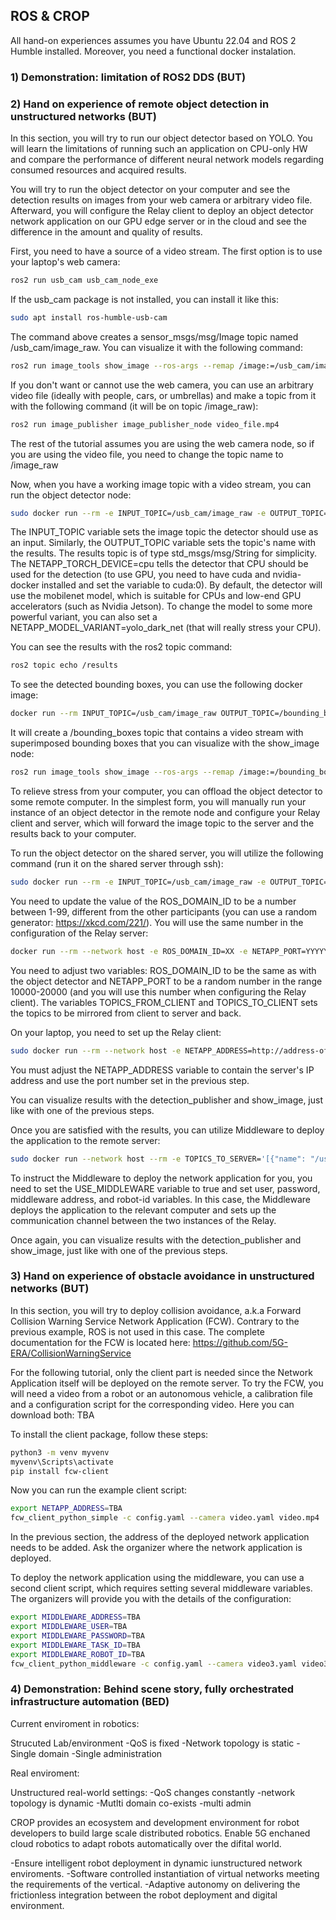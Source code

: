## ROS & CROP

All hand-on experiences assumes you have Ubuntu 22.04 and ROS 2 Humble installed. Moreover, you need a functional docker instalation.

### 1) Demonstration: limitation of ROS2 DDS (BUT)
### 2) Hand on experience of remote object detection in unstructured networks (BUT)

In this section, you will try to run our object detector based on YOLO. You will learn the limitations of running such an application on CPU-only HW and compare the performance of different neural network models regarding consumed resources and acquired results. 

You will try to run the object detector on your computer and see the detection results on images from your web camera or arbitrary video file. Afterward, you will configure the Relay client to deploy an object detector network application on our GPU edge server or in the cloud and see the difference in the amount and quality of results.

First, you need to have a source of a video stream. The first option is to use your laptop's web camera: 

```bash 
ros2 run usb_cam usb_cam_node_exe
```

If the usb_cam package is not installed, you can install it like this:

```bash 
sudo apt install ros-humble-usb-cam
```

The command above creates a sensor_msgs/msg/Image topic named /usb_cam/image_raw. You can visualize it with the following command:

```bash 
ros2 run image_tools show_image --ros-args --remap /image:=/usb_cam/image_raw
```

If you don't want or cannot use the web camera, you can use an arbitrary video file (ideally with people, cars, or umbrellas) and make a topic from it with the following command (it will be on topic /image_raw):

```bash 
ros2 run image_publisher image_publisher_node video_file.mp4
```

The rest of the tutorial assumes you are using the web camera node, so if you are using the video file, you need to change the topic name to /image_raw

Now, when you have a working image topic with a video stream, you can run the object detector node:

```bash 
sudo docker run --rm -e INPUT_TOPIC=/usb_cam/image_raw -e OUTPUT_TOPIC=/results -e NETAPP_TORCH_DEVICE=cpu  but5gera/ros_object_detection:0.3.0
```

The INPUT_TOPIC variable sets the image topic the detector should use as an input. Similarly, the OUTPUT_TOPIC variable sets the topic's name with the results. The results topic is of type std_msgs/msg/String for simplicity. The NETAPP_TORCH_DEVICE=cpu tells the detector that CPU should be used for the detection (to use GPU, you need to have cuda and nvidia-docker installed and set the variable to cuda:0). By default, the detector will use the mobilenet model, which is suitable for CPUs and low-end GPU accelerators (such as Nvidia Jetson). To change the model to some more powerful variant, you can also set a NETAPP_MODEL_VARIANT=yolo_dark_net (that will really stress your CPU).

You can see the results with the ros2 topic command:

```bash 
ros2 topic echo /results
```

To see the detected bounding boxes, you can use the following docker image: 

```bash 
docker run --rm INPUT_TOPIC=/usb_cam/image_raw OUTPUT_TOPIC=/bounding_boxes but5gera/detection_publisher:1.0.0
```

It will create a /bounding_boxes topic that contains a video stream with superimposed bounding boxes that you can visualize with the show_image node:

```bash 
ros2 run image_tools show_image --ros-args --remap /image:=/bounding_boxes
```

To relieve stress from your computer, you can offload the object detector to some remote computer. In the simplest form, you will manually run your instance of an object detector in the remote node and configure your Relay client and server, which will forward the image topic to the server and the results back to your computer. 

To run the object detector on the shared server, you will utilize the following command (run it on the shared server through ssh):

```bash 
sudo docker run --rm -e INPUT_TOPIC=/usb_cam/image_raw -e OUTPUT_TOPIC=/results -e ROS_DOMAIN_ID=XX but5gera/ros_object_detection:0.3.0
```

You need to update the value of the ROS_DOMAIN_ID to be a number between 1-99, different from the other participants (you can use a random generator: https://xkcd.com/221/). You will use the same number in the configuration of the Relay server:

```bash 
docker run --rm --network host -e ROS_DOMAIN_ID=XX -e NETAPP_PORT=YYYYY --rm --network host -e TOPICS_FROM_CLIENT='[{"name": "/usb_cam/image_raw", "type": "sensor_msgs/msg/Image"}]' -e TOPICS_TO_CLIENT='[{"name": "/results", "type": "std_msgs/msg/String"}]' but5gera/ros2_relay_server:1.3.2
```

You need to adjust two variables: ROS_DOMAIN_ID to be the same as with the object detector and NETAPP_PORT to be a random number in the range 10000-20000 (and you will use this number when configuring the Relay client). The variables TOPICS_FROM_CLIENT and TOPICS_TO_CLIENT sets the topics to be mirrored from client to server and back.

On your laptop, you need to set up the Relay client:

```bash 
sudo docker run --rm --network host -e NETAPP_ADDRESS=http://address-of-server:YYYYY -e TOPICS_TO_SERVER='[{"name": "/usb_cam/image_raw", "type": "sensor_msgs/msg/Image"}]' -e TOPICS_FROM_SERVER='[{"name": "/results", "type": "std_msgs/msg/String"}]'  but5gera/ros2_relay_client:1.3.0
```

You must adjust the NETAPP_ADDRESS variable to contain the server's IP address and use the port number set in the previous step.

You can visualize results with the detection_publisher and show_image, just like with one of the previous steps.

Once you are satisfied with the results, you can utilize Middleware to deploy the application to the remote server:

```bash 
sudo docker run --network host --rm -e TOPICS_TO_SERVER='[{"name": "/usb_cam/image_raw", "type": "sensor_msgs/msg/Image"}]' -e TOPICS_FROM_SERVER='[{"name": "/results", "type": "std_msgs/msg/String"}]' -e USE_MIDDLEWARE=true -e MIDDLEWARE_USER=GUID_USER -e MIDDLEWARE_PASSWORD=PASS -e MIDDLEWARE_TASK_ID=TBA -e MIDDLEWARE_ADDRESS=server-ip:server-port -e MIDDLEWARE_ROBOT_ID=ROBOT-ID but5gera/ros2_relay_client:1.3.0
```

To instruct the Middleware to deploy the network application for you, you need to set the USE_MIDDLEWARE variable to true and set user, password, middleware address, and robot-id variables. In this case, the Middleware deploys the application to the relevant computer and sets up the communication channel between the two instances of the Relay. 
 
Once again, you can visualize results with the detection_publisher and show_image, just like with one of the previous steps.

### 3) Hand on experience of obstacle avoidance in unstructured networks (BUT)

In this section, you will try to deploy collision avoidance, a.k.a Forward Collision Warning Service Network Application (FCW). Contrary to the previous example, ROS is not used in this case. The complete documentation for the FCW is located here: https://github.com/5G-ERA/CollisionWarningService

For the following tutorial, only the client part is needed since the Network Application itself will be deployed on the remote server. To try the FCW, you will need a video from a robot or an autonomous vehicle, a calibration file and a configuration script for the corresponding video. Here you can download both: TBA

To install the client package, follow these steps:

```bash
python3 -m venv myvenv
myvenv\Scripts\activate
pip install fcw-client
```
Now you can run the example client script:

```bash
export NETAPP_ADDRESS=TBA
fcw_client_python_simple -c config.yaml --camera video.yaml video.mp4
```
In the previous section, the address of the deployed network application needs to be added. Ask the organizer where the network application is deployed.

To deploy the network application using the middleware, you can use a second client script, which requires setting several middleware variables. The organizers will provide you with the details of the configuration:

```bash
export MIDDLEWARE_ADDRESS=TBA
export MIDDLEWARE_USER=TBA
export MIDDLEWARE_PASSWORD=TBA
export MIDDLEWARE_TASK_ID=TBA
export MIDDLEWARE_ROBOT_ID=TBA
fcw_client_python_middleware -c config.yaml --camera video3.yaml video3.mp4
```
 

### 4) Demonstration: Behind scene story, fully orchestrated infrastructure automation (BED)

Current enviroment in robotics:

Strucuted Lab/environment
-QoS is fixed
-Network topology is static
-Single domain
-Single administration

Real enviroment:

Unstructured real-world settings:
-QoS changes constantly
-network topology is dynamic
-Mutlti domain co-exists
-multi admin

CROP provides an ecosystem and development environment for robot developers to build large scale distributed robotics.
Enable 5G enchaned cloud robotics to adapt robots automatically over the difital world.

-Ensure intelligent robot deployment in dynamic iunstructured network enviroments. 
-Software controlled instantiation of virtual networks meeting the requirements of the vertical.
-Adaptive autonomy on delivering the frictionless integration between the robot deployment and digital environment.
